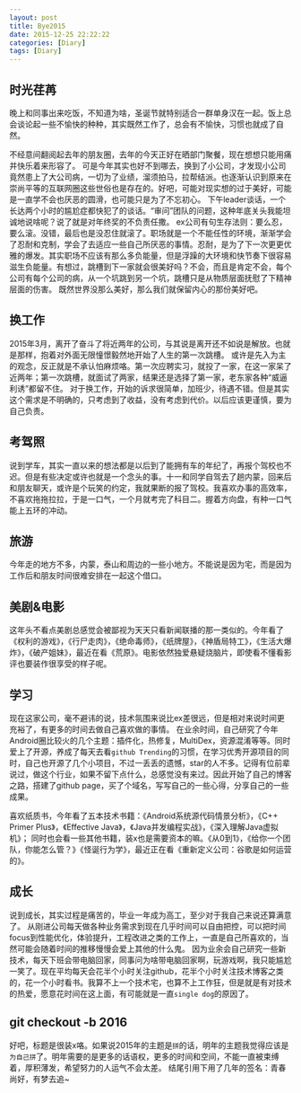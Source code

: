 ```yaml
---
layout: post
title: Bye2015
date: 2015-12-25 22:22:22
categories: [Diary]
tags: [Diary]
---
```

## 时光荏苒
晚上和同事出来吃饭，不知道为啥，圣诞节就特别适合一群单身汉在一起。饭上总会谈论起一些不愉快的种种，其实既然工作了，总会有不愉快，习惯也就成了自然。
<!--more-->
不经意间翻阅起去年的朋友圈，去年的今天正好在晒部门聚餐，现在想想只能用痛并快乐着来形容了。
可是今年其实也好不到哪去，换到了小公司，才发现小公司竟然患上了大公司病，一切为了业绩，溜须拍马，拉帮结派。也逐渐认识到原来在崇尚平等的互联网圈这些世俗也是存在的。好吧，可能对现实想的过于美好，可能是一直学不会也厌恶的圆滑，也可能只是为了不忘初心。
下午leader谈话，一个长达两个小时的尴尬症都快犯了的谈话。“审问”团队的问题，这种年底关头我能坦诚地说啥呢？说了就是对年终奖的不负责任撒。
ex公司有句生存法则：要么忍，要么滚。没错，最后也是没忍住就滚了。职场就是一个不能任性的环境，渐渐学会了忍耐和克制，学会了去适应一些自己所厌恶的事情。忍耐，是为了下一次更更优雅的爆发。其实职场不应该有那么多负能量，但是浮躁的大环境和快节奏下很容易滋生负能量。有想过，跳槽到下一家就会很美好吗？不会，而且是肯定不会，每个公司有每个公司的病，从一个坑跳到另一个坑，跳槽只是从物质层面抚慰了下精神层面的伤害。
既然世界没那么美好，那么我们就保留内心的那份美好吧。

## 换工作
2015年3月，离开了奋斗了将近两年的公司，与其说是离开还不如说是解放。也就是那样，抱着对外面无限憧憬毅然地开始了人生的第一次跳槽。
或许是先入为主的观念，反正就是不承认怕麻烦咯。第一次应聘实习，就投了一家，在这一家呆了近两年；第一次跳槽，就面试了两家，结果还是选择了第一家，老东家各种“威逼利诱”都留不住。
对于换工作，开始的诉求很简单，加班少，待遇不错。但是其实这个需求是不明确的，只考虑到了收益，没有考虑到代价。以后应该更谨慎，要为自己负责。

## 考驾照
说到学车，其实一直以来的想法都是以后到了能拥有车的年纪了，再报个驾校也不迟。但是有些决定或许也就是一个念头的事。十一和同学自驾去了趟内蒙，回来后和朋友聊天，或许是个玩笑的约定，我就果断的报了驾校。我喜欢办事的高效率，不喜欢拖拖拉拉，于是一口气，一个月就考完了科目二。握着方向盘，有种一口气能上五环的冲动。

## 旅游
今年走的地方不多，内蒙，泰山和周边的一些小地方。不能说是因为宅，而是因为工作后和朋友时间很难安排在一起这个借口。

## 美剧&电影
这年头不看点美剧总感觉会被鄙视为天天只看新闻联播的那一类似的。今年看了《权利的游戏》，《行尸走肉》，《绝命毒师》，《纸牌屋》，《神盾局特工》，《生活大爆炸》，《破产姐妹》，最近在看《荒原》。电影依然独爱悬疑烧脑片，即使看不懂看影评也要装作很享受的样子呢。

## 学习
现在这家公司，毫不避讳的说，技术氛围来说比ex差很远，但是相对来说时间更充裕了，有更多的时间去做自己喜欢做的事情。
在业余时间，自己研究了今年Android圈比较火的几个主题：插件化，热修复，MultiDex，资源混淆等等。同时爱上了开源，养成了每天去看`github Trending`的习惯，在学习优秀开源项目的同时，自己也开源了几个小项目，不过一丢丢的遗憾，star的人不多。记得有位前辈说过，做这个行业，如果不留下点什么，总感觉没有来过。因此开始了自己的博客之路，搭建了github page，买了个域名，写写自己的一些心得，分享自己的一些成果。

喜欢纸质书，今年看了五本技术书籍：《Android系统源代码情景分析》，《C++ Primer Plus》，《Effective Java》，《Java并发编程实战》，《深入理解Java虚拟机》；
同时也会看一些其他书籍，装x也是需要资本的嘛。《从0到1》，《给你一个团队，你能怎么管？》《怪诞行为学》，最近正在看《重新定义公司：谷歌是如何运营的》。

## 成长
说到成长，其实过程是痛苦的，毕业一年成为高工，至少对于我自己来说还算满意了。
从刚进公司每天做各种业务需求到现在几乎时间可以自由把控，可以把时间focus到性能优化，体验提升，工程改进之类的工作上，一直是自己所喜欢的，当然可能会随着时间的推移慢慢会爱上其他的什么鬼。
因为业余会自己研究一些新技术，每天下班会带电脑回家，同事问为啥带电脑回家啊，玩游戏啊，我只能尴尬一笑了。现在平均每天会花半个小时关注github，花半个小时关注技术博客之类的，花一个小时看书。我算不上一个技术宅，也算不上工作狂，但是就是有对技术的热爱，愿意花时间在这上面，有可能就是一直`single dog`的原因了。

## git checkout -b 2016
好吧，标题是很装x咯。如果说2015年的主题是`拼`的话，明年的主题我觉得应该是`为自己拼`了。明年需要的是更多的话语权，更多的时间和空间，不能一直被束缚着，厚积薄发，希望努力的人运气不会太差。
结尾引用下用了几年的签名：青春尚好，有梦去追~

